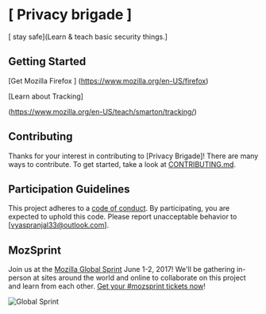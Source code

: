 # [ Privacy brigade ]

[ stay safe](Learn & teach basic security things.]

## Getting Started

[Get Mozilla Firefox ]
(https://www.mozilla.org/en-US/firefox)

[Learn about Tracking]

(https://www.mozilla.org/en-US/teach/smarton/tracking/)

## Contributing

Thanks for your interest in contributing to [Privacy Brigade]! There are many ways to contribute. To get started, take a look at [CONTRIBUTING.md](CONTRIBUTING.md).

## Participation Guidelines

This project adheres to a [code of conduct](CODE_OF_CONDUCT.md). By participating, you are expected to uphold this code. Please report unacceptable behavior to [vyaspranjal33@outlook.com].

## MozSprint

Join us at the [Mozilla Global Sprint](http://mozilla.github.io/global-sprint/) June 1-2, 2017! We'll be gathering in-person at sites around the world and online to collaborate on this project and learn from each other. [Get your #mozsprint tickets now](http://mozilla.github.io/global-sprint/)!

![Global Sprint](https://cloud.githubusercontent.com/assets/617994/24632585/b2b07dcc-1892-11e7-91cf-f9e473187cf7.png)
